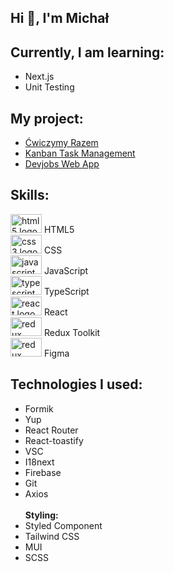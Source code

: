 <h2 align="left">Hi 👋, I'm Michał</h2>

##  Currently, I am learning:
- Next.js<br>
- Unit Testing

##  My project:
- [Ćwiczymy Razem](https://github.com/CodeReactOrNext/CwiczymyRazem)<br>
- [Kanban Task Management](https://github.com/Michaljapko/kanban-task-management-web-app)<br>
- [Devjobs Web App](https://github.com/CodeReactOrNext/Devjobs_web_app)<br>


## Skills:
<div align="left">
  <img src="https://cdn.jsdelivr.net/gh/devicons/devicon/icons/html5/html5-original.svg" height="30" width="50" alt="html5 logo"  />
  HTML5<br>
  <img src="https://cdn.jsdelivr.net/gh/devicons/devicon/icons/css3/css3-original.svg" height="30" width="50" alt="css3 logo"  />
   CSS<br>
  <img src="https://cdn.jsdelivr.net/gh/devicons/devicon/icons/javascript/javascript-plain.svg" height="30" width="50" alt="javascript logo"  />
   JavaScript<br>
  <img src="https://cdn.jsdelivr.net/gh/devicons/devicon/icons/typescript/typescript-original.svg" height="30" width="50" alt="typescript logo"  />
   TypeScript<br>
  <img src="https://cdn.jsdelivr.net/gh/devicons/devicon/icons/react/react-original-wordmark.svg" height="30" width="50" alt="react logo"  />
  React<br>
  <img src="https://cdn.jsdelivr.net/gh/devicons/devicon/icons/redux/redux-original.svg" height="30" width="50" alt="redux logo"  />
  Redux Toolkit<br>
  <img src="https://cdn.jsdelivr.net/gh/devicons/devicon/icons/figma/figma-original.svg" height="30" width="50" alt="redux logo"  />
  Figma<br>
</div>

## Technologies I used: 
- Formik <br>
- Yup<br>
- React Router<br>
- React-toastify
- VSC 
- I18next<br>
- Firebase<br>
- Git <br>
- Axios <br><br>
<strong> Styling:</strong> 
- Styled Component<br>
- Tailwind CSS<br>
- MUI<br>
- SCSS<br>

